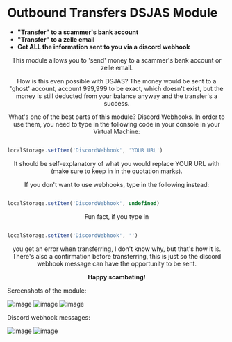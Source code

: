 # Outbound Transfers DSJAS Module
- **"Transfer" to a scammer's bank account**
- **"Transfer" to a zelle email**
- **Get ALL the information sent to you via a discord webhook**

<p align="center">
This module allows you to 'send' money to a scammer's bank account or zelle email.
</p>

<p align="center">
How is this even possible with DSJAS?
The money would be sent to a 'ghost' account, account 999,999 to be exact, which doesn't exist, but the money is still deducted from your balance anyway and the transfer's a success.
</p>  
<p align="center">
What's one of the best parts of this module?
Discord Webhooks. In order to use them, you need to type in the following code in your console in your Virtual Machine:
</p>

 ```javascript
 
 localStorage.setItem('DiscordWebhook', 'YOUR URL') 
 
 ```
 
<p align="center">
It should be self-explanatory of what you would replace YOUR URL with (make sure to keep in in the quotation marks).
  </p>
<p align="center">
If you don't want to use webhooks, type in the following instead: 
 </p>
 
 ```javascript
 
 localStorage.setItem('DiscordWebhook', undefined)
 
 ```
 
 <p align="center">
 Fun fact, if you type in </p> 
 
 ```javascript
 
 localStorage.setItem('DiscordWebhook', '')
 
 ```
 <p align="center">
 you get an error when transferring, I don't know why, but that's how it is. There's also a confirmation before transferring, this is just so the discord webhook message can have the opportunity to be sent.
  </p>
<p align="center">
  <b>Happy scambating!</b>
</p>

Screenshots of the module:

![image](https://user-images.githubusercontent.com/67515314/184163609-cf3af35d-6d94-4e58-93d5-f3a0e5331f4f.png)
![image](https://user-images.githubusercontent.com/67515314/184163688-818b0044-5677-42aa-87aa-ab71e3b89c7d.png)
![image](https://user-images.githubusercontent.com/67515314/184163848-d55d6fc9-5df3-445f-9f62-8401be6c10f1.png)

Discord webhook messages:

![image](https://user-images.githubusercontent.com/67515314/184165947-7ba3e1e4-7f78-48bf-bec7-f50393d8ead4.png)
![image](https://user-images.githubusercontent.com/67515314/184166006-0efe6b56-ddd6-4cc2-b29d-720c5640ba85.png)

